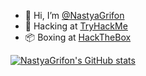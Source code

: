 - 👋 Hi, I’m <a href=https://github.com/NastyaGrifon>@NastyaGrifon</a>
- 🌱 Hacking at <a href=https://tryhackme.com/p/nastyagrifon>TryHackMe</a>
- 📦 Boxing at <a href=https://app.hackthebox.com/profile/180073>HackTheBox</a>

<!---
NastyaGrifon/NastyaGrifon is a ✨ special ✨ repository because its `README.md` (this file) appears on your GitHub profile.
You can click the Preview link to take a look at your changes.
--->

[![NastyaGrifon's GitHub stats](https://github-readme-stats.vercel.app/api?username=NastyaGrifon&count_private=true&show_icons=true&theme=dracula)](https://github.com/anuraghazra/github-readme-stats)
